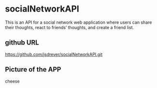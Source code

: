 # socialNetworkAPI
This is an API for a social network web application where users can share their thoughts, react to friends’ thoughts, and create a friend list.

## github URL
https://github.com/jsdrever/socialNetworkAPI.git

## Picture of the APP
cheese

## 
